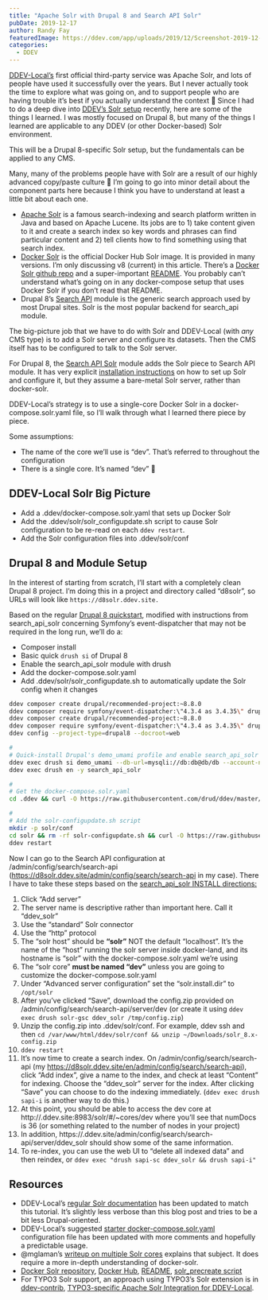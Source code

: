 ```yaml
---
title: "Apache Solr with Drupal 8 and Search API Solr"
pubDate: 2019-12-17
author: Randy Fay
featuredImage: https://ddev.com/app/uploads/2019/12/Screenshot-2019-12-12-at-11.11.13-AM-e1611331510843.png
categories:
  - DDEV
---
```


[DDEV-Local’s](http://ddev.com/ddev-local) first official third-party service was Apache Solr, and lots of people have used it successfully over the years. But I never actually took the time to explore what was going on, and to support people who are having trouble it’s best if you actually understand the context 🙂 Since I had to do a deep dive into [DDEV’s Solr setup](https://ddev.readthedocs.io/en/stable/users/extend/additional-services/#apache-solr) recently, here are some of the things I learned. I was mostly focused on Drupal 8, but many of the things I learned are applicable to any DDEV (or other Docker-based) Solr environment.

This will be a Drupal 8-specific Solr setup, but the fundamentals can be applied to any CMS.

Many, many of the problems people have with Solr are a result of our highly advanced copy/paste culture 🙂 I’m going to go into minor detail about the component parts here because I think you have to understand at least a little bit about each one.

- [Apache Solr](https://lucene.apache.org/solr/) is a famous search-indexing and search platform written in Java and based on Apache Lucene. Its jobs are to 1) take content given to it and create a search index so key words and phrases can find particular content and 2) tell clients how to find something using that search index.
- [Docker Solr](https://hub.docker.com/%5F/solr/) is the official Docker Hub Solr image. It is provided in many versions. I’m only discussing v8 (current) in this article. There’s a [Docker Solr github repo](https://github.com/docker-solr/docker-solr) and a super-important [README](https://github.com/docker-solr/docker-solr/blob/master/README.md). You probably can’t understand what’s going on in any docker-compose setup that uses Docker Solr if you don’t read that README.
- Drupal 8’s [Search API](https://www.drupal.org/project/search%5Fapi) module is the generic search approach used by most Drupal sites. Solr is the most popular backend for search_api module.

The big-picture job that we have to do with Solr and DDEV-Local (with _any_ CMS type) is to add a Solr server and configure its datasets. Then the CMS itself has to be configured to talk to the Solr server.

For Drupal 8, the [Search API Solr](https://www.drupal.org/project/search%5Fapi%5Fsolr) module adds the Solr piece to Search API module. It has very explicit [installation instructions](https://git.drupalcode.org/project/search%5Fapi%5Fsolr/blob/8.x-3.x/INSTALL.md) on how to set up Solr and configure it, but they assume a bare-metal Solr server, rather than docker-solr.

DDEV-Local’s strategy is to use a single-core Docker Solr in a docker-compose.solr.yaml file, so I’ll walk through what I learned there piece by piece.

Some assumptions:

- The name of the core we’ll use is “dev”. That’s referred to throughout the configuration
- There is a single core. It’s named “dev” 🙂

## DDEV-Local Solr Big Picture

- Add a .ddev/docker-compose.solr.yaml that sets up Docker Solr
- Add the .ddev/solr/solr_configupdate.sh script to cause Solr configuration to be re-read on each `ddev restart`.
- Add the Solr configuration files into .ddev/solr/conf

## Drupal 8 and Module Setup

In the interest of starting from scratch, I’ll start with a completely clean Drupal 8 project. I’m doing this in a project and directory called “d8solr”, so URLs will look like `https://d8solr.ddev.site.`

Based on the regular [Drupal 8 quickstart](https://ddev.readthedocs.io/en/stable/users/cli-usage/#drupal-8-quickstart), modified with instructions from search_api_solr concerning Symfony’s event-dispatcher that may not be required in the long run, we’ll do a:

- Composer install
- Basic quick `drush si` of Drupal 8
- Enable the search_api_solr module with drush
- Add the docker-compose.solr.yaml
- Add .ddev/solr/solr_configupdate.sh to automatically update the Solr config when it changes

```bash
ddev composer create drupal/recommended-project:~8.8.0
ddev composer require symfony/event-dispatcher:\"4.3.4 as 3.4.35\" drupal/search_api_solr ddev config --project-type=drupal8 --docroot=web
ddev composer create drupal/recommended-project:~8.8.0
ddev composer require symfony/event-dispatcher:\"4.3.4 as 3.4.35\" drupal/search_api_solr
ddev config --project-type=drupal8 --docroot=web

#
# Quick-install Drupal's demo_umami profile and enable search_api_solr
ddev exec drush si demo_umami --db-url=mysqli://db:db@db/db --account-name=admin --account-pass=admin
ddev exec drush en -y search_api_solr

#
# Get the docker-compose.solr.yaml
cd .ddev && curl -O https://raw.githubusercontent.com/drud/ddev/master/pkg/servicetest/testdata/TestServices/docker-compose.solr.yaml

#
# Add the solr-configupdate.sh script
mkdir -p solr/conf
cd solr && rm -rf solr-configupdate.sh && curl -O https://raw.githubusercontent.com/drud/ddev/master/pkg/servicetest/testdata/TestServices/solr-configupdate.sh && chmod +x solr-configupdate.sh
ddev restart

```

Now I can go to the Search API configuration at /admin/config/search/search-api (https://d8solr.ddev.site/admin/config/search/search-api in my case). There I have to take these steps based on the [search_api_solr INSTALL directions:](https://git.drupalcode.org/project/search%5Fapi%5Fsolr/blob/8.x-3.x/INSTALL.md)

1. Click “Add server”
2. The server name is descriptive rather than important here. Call it “ddev_solr”
3. Use the “standard” Solr connector
4. Use the “http” protocol
5. The “solr host” should be **“solr”** NOT the default “localhost”. It’s the name of the “host” running the solr server inside docker-land, and its hostname is “solr” with the docker-compose.solr.yaml we’re using
6. The “solr core” **must be named “dev”** unless you are going to customize the docker-compose.solr.yaml
7. Under “Advanced server configuration” set the “solr.install.dir” to `/opt/solr`
8. After you’ve clicked “Save”, download the config.zip provided on /admin/config/search/search-api/server/dev (or create it using `ddev exec drush solr-gsc ddev_solr /tmp/config.zip`)
9. Unzip the config.zip into .ddev/solr/conf. For example, ddev ssh and then `cd /var/www/html/ddev/solr/conf && unzip ~/Downloads/solr_8.x-config.zip`
10. `ddev restart`
11. It’s now time to create a search index. On /admin/config/search/search-api (my <https://d8solr.ddev.site/en/admin/config/search/search-api>), click “Add index”, give a name to the index, and check at least “Content” for indexing. Choose the “ddev_solr” server for the index. After clicking “Save” you can choose to do the indexing immediately. (`ddev exec drush sapi-i` is another way to do this.)
12. At this point, you should be able to access the dev core at http://<project>.ddev.site:8983/solr/#/\~cores/dev where you’ll see that numDocs is 36 (or something related to the number of nodes in your project)
13. In addition, https://<project>.ddev.site/admin/config/search/search-api/server/ddev_solr should show some of the same information.
14. To re-index, you can use the web UI to “delete all indexed data” and then reindex, or `ddev exec "drush sapi-sc ddev_solr && drush sapi-i"`

## Resources

- DDEV-Local’s [regular Solr documentation](https://ddev.readthedocs.io/en/latest/users/extend/additional-services/#apache-solr) has been updated to match this tutorial. It’s slightly less verbose than this blog post and tries to be a bit less Drupal-oriented.
- DDEV-Local’s suggested [starter docker-compose.solr.yaml](https://github.com/drud/ddev/blob/master/pkg/servicetest/testdata/TestServices/docker-compose.solr.yaml) configuration file has been updated with more comments and hopefully a predictable usage.
- @mglaman’s [writeup on multiple Solr cores](https://glamanate.com/blog/using-multiple-solr-cores-ddev) explains that subject. It does require a more in-depth understanding of docker-solr.
- [Docker Solr repository](https://github.com/docker-solr/docker-solr), [Docker Hub](https://hub.docker.com/%5F/solr/), [README](https://github.com/docker-solr/docker-solr/blob/master/README.md), [solr_precreate script](https://github.com/docker-solr/docker-solr/blob/master/scripts/solr-precreate)
- For TYPO3 Solr support, an approach using TYPO3’s Solr extension is in [ddev-contrib](https://github.com/drud/ddev-contrib), [TYPO3-specific Apache Solr Integration for DDEV-Local](https://github.com/drud/ddev-contrib/tree/master/docker-compose-services/typo3-solr).
